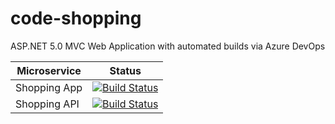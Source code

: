 # code-shopping
ASP.NET 5.0 MVC Web Application with automated builds via Azure DevOps

|Microservice|Status|
|---|---|
|Shopping App|[![Build Status](https://dev.azure.com/kostaskps/ShoppingApp/_apis/build/status/shoppingapp-pipeline?branchName=main)](https://dev.azure.com/kostaskps/ShoppingApp/_build/latest?definitionId=6&branchName=main)
|Shopping API|[![Build Status](https://dev.azure.com/kostaskps/ShoppingApp/_apis/build/status/shoppingapi-pipeline?branchName=main)](https://dev.azure.com/kostaskps/ShoppingApp/_build/latest?definitionId=5&branchName=main)
